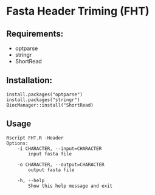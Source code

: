 # Fasta Header Triming (FHT)

## Requirements:
* optparse
* stringr
* ShortRead
## Installation:
```
install.packages("optparse")
install.packages("stringr")
BiocManager::install("ShortRead)
```
## Usage
```
Rscript FHT.R -Header
Options:
	-i CHARACTER, --input=CHARACTER
		input fasta file

	-o CHARACTER, --output=CHARACTER
		output fasta file

	-h, --help
		Show this help message and exit
        